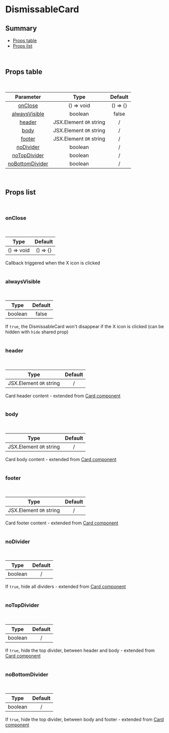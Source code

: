 # DismissableCard

## Summary

- [Props table](#props-table)
- [Props list](#props-list)

<br>

## Props table

<br>

<!-- prettier-ignore -->
| <div style='text-align:center;margin:auto;'>Parameter</div> | <div style='text-align:center;margin:auto;'>Type</div> | <div style='text-align:center;margin:auto;'>Default</div> |
| ----------------------------------------------------------- | --------------------------------------------------------- | ------------------------------------------------------------- |
| <div style='text-align:center;margin:auto;'>[onClose](#onclose)</div> | <div style='text-align:center;margin:auto;'>() => void</div> | <div style='text-align:center;margin:auto;'>() => {}</div> |
| <div style='text-align:center;margin:auto;'>[alwaysVisible](#alwaysvisible)</div> | <div style='text-align:center;margin:auto;'>boolean</div> | <div style='text-align:center;margin:auto;'>false</div> |
| <div style='text-align:center;margin:auto;'>[header](#header)</div> | <div style='text-align:center;margin:auto;'>JSX.Element `OR` string</div> | <div style='text-align:center;margin:auto;'>/</div> |
| <div style='text-align:center;margin:auto;'>[body](#body)</div> | <div style='text-align:center;margin:auto;'>JSX.Element `OR` string</div> | <div style='text-align:center;margin:auto;'>/</div> |
| <div style='text-align:center;margin:auto;'>[footer](#footer)</div> | <div style='text-align:center;margin:auto;'>JSX.Element `OR` string</div> | <div style='text-align:center;margin:auto;'>/</div> |
| <div style='text-align:center;margin:auto;'>[noDivider](#nodivider)</div> | <div style='text-align:center;margin:auto;'>boolean</div> | <div style='text-align:center;margin:auto;'>/</div> |
| <div style='text-align:center;margin:auto;'>[noTopDivider](#notopdivider)</div> | <div style='text-align:center;margin:auto;'>boolean</div> | <div style='text-align:center;margin:auto;'>/</div> |
| <div style='text-align:center;margin:auto;'>[noBottomDivider](#nobottomdivider)</div> | <div style='text-align:center;margin:auto;'>boolean</div> | <div style='text-align:center;margin:auto;'>/</div> |

<br>

## Props list

<br>

### onClose

<br>

<!-- prettier-ignore -->
| <div style='text-align:center;margin:auto;'>Type</div> | <div style='text-align:center;margin:auto;'>Default</div> |
| ---------------------------------------------------------- | --------------------------------------------------------- |
| <div style='text-align:center;margin:auto;'>() => void</div> | <div style='text-align:center;margin:auto;'>() => {}</div> |

Callback triggered when the X icon is clicked<br><br>

### alwaysVisible

<br>

<!-- prettier-ignore -->
| <div style='text-align:center;margin:auto;'>Type</div> | <div style='text-align:center;margin:auto;'>Default</div> |
| ---------------------------------------------------------- | --------------------------------------------------------- |
| <div style='text-align:center;margin:auto;'>boolean</div> | <div style='text-align:center;margin:auto;'>false</div> |

If `true`, the DismissableCard won't disappear if the X icon is clicked (can be hidden with `hide` shared prop)<br><br>

### header

<br>

<!-- prettier-ignore -->
| <div style='text-align:center;margin:auto;'>Type</div> | <div style='text-align:center;margin:auto;'>Default</div> |
| ---------------------------------------------------------- | --------------------------------------------------------- |
| <div style='text-align:center;margin:auto;'>JSX.Element `OR` string</div> | <div style='text-align:center;margin:auto;'>/</div> |

Card header content - extended from [Card component](../../molecules/Card/props.md#header)<br><br>

### body

<br>

<!-- prettier-ignore -->
| <div style='text-align:center;margin:auto;'>Type</div> | <div style='text-align:center;margin:auto;'>Default</div> |
| ---------------------------------------------------------- | --------------------------------------------------------- |
| <div style='text-align:center;margin:auto;'>JSX.Element `OR` string</div> | <div style='text-align:center;margin:auto;'>/</div> |

Card body content - extended from [Card component](../../molecules/Card/props.md#body)<br><br>

### footer

<br>

<!-- prettier-ignore -->
| <div style='text-align:center;margin:auto;'>Type</div> | <div style='text-align:center;margin:auto;'>Default</div> |
| ---------------------------------------------------------- | --------------------------------------------------------- |
| <div style='text-align:center;margin:auto;'>JSX.Element `OR` string</div> | <div style='text-align:center;margin:auto;'>/</div> |

Card footer content - extended from [Card component](../../molecules/Card/props.md#footer)<br><br>

### noDivider

<br>

<!-- prettier-ignore -->
| <div style='text-align:center;margin:auto;'>Type</div> | <div style='text-align:center;margin:auto;'>Default</div> |
| ---------------------------------------------------------- | --------------------------------------------------------- |
| <div style='text-align:center;margin:auto;'>boolean</div> | <div style='text-align:center;margin:auto;'>/</div> |

If `true`, hide all dividers - extended from [Card component](../../molecules/Card/props.md#noDivider)<br><br>

### noTopDivider

<br>

<!-- prettier-ignore -->
| <div style='text-align:center;margin:auto;'>Type</div> | <div style='text-align:center;margin:auto;'>Default</div> |
| ---------------------------------------------------------- | --------------------------------------------------------- |
| <div style='text-align:center;margin:auto;'>boolean</div> | <div style='text-align:center;margin:auto;'>/</div> |

If `true`, hide the top divider, between header and body - extended from [Card component](../../molecules/Card/props.md#noTopDivider)<br><br>

### noBottomDivider

<br>

<!-- prettier-ignore -->
| <div style='text-align:center;margin:auto;'>Type</div> | <div style='text-align:center;margin:auto;'>Default</div> |
| ---------------------------------------------------------- | --------------------------------------------------------- |
| <div style='text-align:center;margin:auto;'>boolean</div> | <div style='text-align:center;margin:auto;'>/</div> |

If `true`, hide the top divider, between body and footer - extended from [Card component](../../molecules/Card/props.md#noBottomDivider)<br><br>
